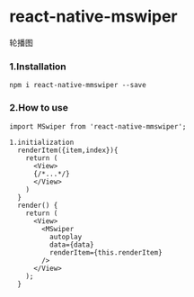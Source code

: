 # react-native-mswiper

轮播图

### 1.Installation

`npm i react-native-mmswiper --save`

### 2.How to use

`import MSwiper from 'react-native-mmswiper';`


```
1.initialization
  renderItem({item,index}){
    return (
      <View>
      {/*...*/}
      </View>
    )
  }
  render() {
    return (
      <View>
        <MSwiper
          autoplay
          data={data}
          renderItem={this.renderItem}
        />
      </View>
    );
  }
```
